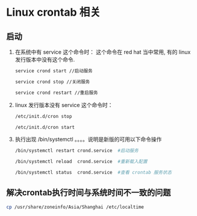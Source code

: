 # Linux crontab 相关

## 启动

1. 在系统中有 service 这个命令时：
这个命令在 red hat 当中常用, 有的 linux 发行版本中没有这个命令.

    ```sh
    service crond start //启动服务
    ```

    ```sh
    service crond stop //关闭服务
    ```

    ```sh
    service crond restart //重启服务
    ```

2. linux 发行版本没有 service 这个命令时：

    ```sh
    /etc/init.d/cron stop
    ```

    ```sh
    /etc/init.d/cron start
    ```

3. 执行出现 /bin/systemctl 。。。。说明是新版的可用以下命令操作

    ```sh
    /bin/systemctl restart crond.service  #启动服务
    ```

    ```sh
    /bin/systemctl reload  crond.service  #重新载入配置
    ```

    ```sh
    /bin/systemctl status  crond.service  #查看 crontab 服务状态
    ```

## 解决crontab执行时间与系统时间不一致的问题

```sh
cp /usr/share/zoneinfo/Asia/Shanghai /etc/localtime
```
